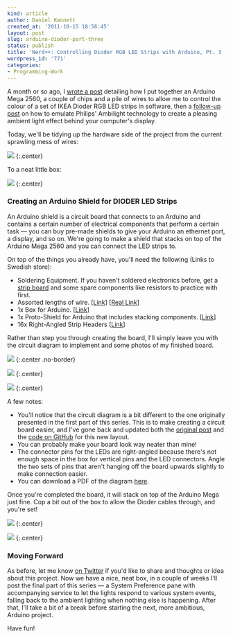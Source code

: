 ```yaml
---
kind: article
author: Daniel Kennett
created_at: '2011-10-15 18:56:45'
layout: post
slug: arduino-dioder-part-three
status: publish
title: 'Nerd++: Controlling Dioder RGB LED Strips with Arduino, Pt. 3 - Hardware Tidyup'
wordpress_id: '771'
categories:
- Programming-Work
---
```


A month or so ago, I [wrote a post](http://ikennd.ac/blog/2011/09/arduino-dioder-part-one/)
detailing how I put together an Arduino Mega 2560, a couple of chips and
a pile of wires to allow me to control the colour of a set of IKEA
Dioder RGB LED strips in software, then a [follow-up post](http://ikennd.ac/blog/2011/09/arduino-dioder-part-two/) on
how to emulate Philips' Ambilight technology to create a pleasing
ambient light effect behind your computer's display.

Today, we'll be tidying up the hardware side of the project from the
current sprawling mess of wires:

[<img src="http://farm7.static.flickr.com/6090/6144802102_4c073bef12_z.jpg" />](http://www.flickr.com/photos/24169642@N06/6144802102)
{:.center}

To a neat little box:

[<img src="http://farm7.static.flickr.com/6167/6245986547_e3f0d3dacc_z.jpg" />](http://www.flickr.com/photos/24169642@N06/6245986547)
{:.center}

### Creating an Arduino Shield for DIODER LED Strips

An Arduino shield is a circuit board that connects to an Arduino and
contains a certain number of electrical components that perform a
certain task — you can buy pre-made shields to give your Arduino an
ethernet port, a display, and so on. We're going to make a shield that
stacks on top of the Arduino Mega 2560 and you can connect the LED
strips to.

On top of the things you already have, you'll need the following (Links
to Swedish store):

-   Soldering Equipment. If you haven't soldered electronics before, get
    a [strip board](http://www.kpsec.freeuk.com/stripbd.htm) and some
    spare components like resistors to practice with first.
-   Assorted lengths of wire.
    [[Link](http://www.youtube.com/watch?v=mFxc1cAGlYU)] [[Real Link](http://www.lawicel-shop.se/shop/custom/prod.aspx?productid=432167&groupid=55653&sortafter=0&sortafterchild=0&refcode=f)]
-   1x Box for Arduino.
    [[Link](http://www.lawicel-shop.se/shop/custom/prod.aspx?productid=680253&groupid=63894&sortafter=0&sortafterchild=0&refcode=f)]
-   1x Proto-Shield for Arduino that includes stacking components.
    [[Link](http://www.lawicel-shop.se/shop/custom/prod.aspx?productid=820488&groupid=8841&sortafter=0&sortafterchild=0&refcode=f)]
-   16x Right-Angled Strip Headers
    [[Link](http://www.lawicel-shop.se/shop/custom/prod.aspx?productid=801883&groupid=8852&sortafter=0&sortafterchild=0&refcode=f)]

Rather than step you through creating the board, I'll simply leave you
with the circuit diagram to implement and some photos of my finished
board.

<img src="http://ikennd.ac/pictures/for_posts/2011/09/ArduinoDioderWiring.png" />
{:.center .no-border}

[<img src="http://farm7.static.flickr.com/6179/6245984929_3832d9711b_z.jpg" />](http://www.flickr.com/photos/24169642@N06/6245984929)
{:.center}

[<img src="http://farm7.static.flickr.com/6217/6245984219_7524ef81f3_z.jpg" />](http://www.flickr.com/photos/24169642@N06/6245984219)
{:.center}

A few notes:

-   You'll notice that the circuit diagram is a bit different to the one
    originally presented in the first part of this series. This is to
    make creating a circuit board easier, and I've gone back and updated
    both the [original post](http://ikennd.ac/blog/2011/09/arduino-dioder-part-one/)
    and the [code on GitHub](https://github.com/iKenndac/Arduino-Dioder-Playground) for
    this new layout.
-   You can probably make your board look way neater than mine!
-   The connector pins for the LEDs are right-angled because there's not
    enough space in the box for vertical pins and the LED connectors.
    Angle the two sets of pins that aren't hanging off the board upwards
    slightly to make connection easier.
-   You can download a PDF of the diagram
    [here](http://ikennd.ac/pictures/ArduinoDioderWiring.pdf).

Once you're completed the board, it will stack on top of the Arduino
Mega just fine. Cop a bit out of the box to allow the Dioder cables
through, and you're set!

[<img src="http://farm7.static.flickr.com/6170/6245985891_1c71e68f58_z.jpg" />](http://www.flickr.com/photos/24169642@N06/6245985891)
{:.center}

[<img src="http://farm7.static.flickr.com/6167/6245986547_e3f0d3dacc_z.jpg" />](http://www.flickr.com/photos/24169642@N06/6245986547)
{:.center}

### Moving Forward

As before, let me know [on Twitter](http://twitter.com/iKenndac) if
you'd like to share and thoughts or idea about this project. Now we have
a nice, neat box, in a couple of weeks I'll post the final part of this
series — a System Preference pane with accompanying service to let the
lights respond to various system events, falling back to the ambient
lighting when nothing else is happening. After that, I'll take a bit of
a break before starting the next, more ambitious, Arduino project.

Have fun!

